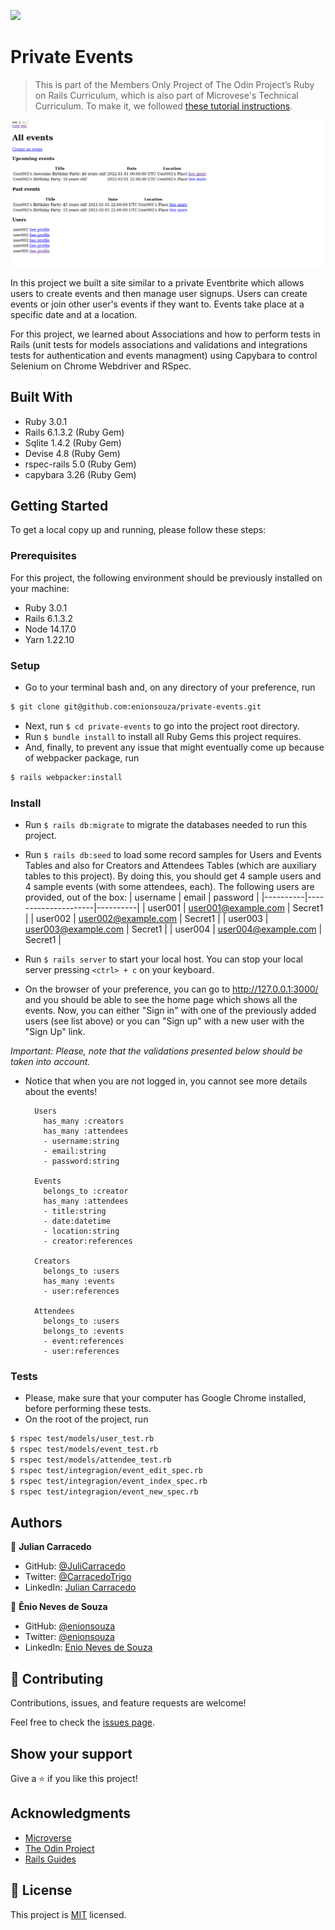 ![](https://img.shields.io/badge/Microverse-blueviolet)

# Private Events

> This is part of the Members Only Project of The Odin Project’s Ruby on Rails Curriculum, which is also part of Microvese's Technical Curriculum. To make it, we followed [these tutorial instructions](https://www.theodinproject.com/paths/full-stack-ruby-on-rails/courses/ruby-on-rails/lessons/associations).

![screenshot](./img/screenshot.png)

In this project we built a site similar to a private Eventbrite which allows users to create events and then manage user signups. Users can create events or join other user's events if they want to. Events take place at a specific date and at a location.

For this project, we learned about Associations and how to perform tests in Rails (unit tests for models associations and validations and integrations tests for authentication and events managment) using Capybara to control Selenium on Chrome Webdriver and RSpec.

## Built With

- Ruby 3.0.1
- Rails 6.1.3.2 (Ruby Gem)
- Sqlite 1.4.2 (Ruby Gem)
- Devise 4.8 (Ruby Gem)
- rspec-rails 5.0 (Ruby Gem)
- capybara 3.26 (Ruby Gem)

## Getting Started

To get a local copy up and running, please follow these steps:

### Prerequisites

For this project, the following environment should be previously installed on your machine:

- Ruby 3.0.1
- Rails 6.1.3.2
- Node 14.17.0
- Yarn 1.22.10

### Setup

- Go to your terminal bash and, on any directory of your preference, run

```sh
$ git clone git@github.com:enionsouza/private-events.git
```

- Next, run `$ cd private-events` to go into the project root directory.
- Run `$ bundle install` to install all Ruby Gems this project requires.
- And, finally, to prevent any issue that might eventually come up because of webpacker package, run

```sh
$ rails webpacker:install
```

### Install

- Run `$ rails db:migrate` to migrate the databases needed to run this project.
- Run `$ rails db:seed` to load some record samples for Users and Events Tables and also for Creators and Attendees Tables (which are auxiliary tables to this project). By doing this, you should get 4 sample users and 4 sample events (with some attendees, each). The following users are provided, out of the box:
  | username | email | password |
  |----------|---------------------|----------|
  | user001 | user001@example.com | Secret1 |
  | user002 | user002@example.com | Secret1 |
  | user003 | user003@example.com | Secret1 |
  | user004 | user004@example.com | Secret1 |

- Run `$ rails server` to start your local host. You can stop your local server pressing `<ctrl> + c` on your keyboard.
- On the browser of your preference, you can go to http://127.0.0.1:3000/ and you should be able to see the home page which shows all the events. Now, you can either "Sign in" with one of the previously added users (see list above) or you can "Sign up" with a new user with the "Sign Up" link.

_Important: Please, note that the validations presented below should be taken into account._

- Notice that when you are not logged in, you cannot see more details about the events!

        Users
          has_many :creators
          has_many :attendees
          - username:string
          - email:string
          - password:string

        Events
          belongs_to :creator
          has_many :attendees
          - title:string
          - date:datetime
          - location:string
          - creator:references

        Creators
          belongs_to :users
          has_many :events
          - user:references

        Attendees
          belongs_to :users
          belongs_to :events
          - event:references
          - user:references

### Tests

- Please, make sure that your computer has Google Chrome installed, before performing these tests.
- On the root of the project, run

```sh
$ rspec test/models/user_test.rb
$ rspec test/models/event_test.rb
$ rspec test/models/attendee_test.rb
$ rspec test/integragion/event_edit_spec.rb
$ rspec test/integragion/event_index_spec.rb
$ rspec test/integragion/event_new_spec.rb
```

## Authors

👤 **Julian Carracedo**

- GitHub: [@JuliCarracedo](https://github.com/JuliCarracedo)
- Twitter: [@CarracedoTrigo](https://twitter.com/CarracedoTrigo)
- LinkedIn: [Julian Carracedo](https://www.linkedin.com/in/julian-carracedo/)

👤 **Ênio Neves de Souza**

- GitHub: [@enionsouza](https://github.com/enionsouza)
- Twitter: [@enionsouza](https://twitter.com/enionsouza)
- LinkedIn: [Enio Neves de Souza](https://www.linkedin.com/in/enio-neves-de-souza/)

## 🤝 Contributing

Contributions, issues, and feature requests are welcome!

Feel free to check the [issues page](https://github.com/enionsouza/private-events/issues).

## Show your support

Give a ⭐️ if you like this project!

## Acknowledgments

- [Microverse](https://www.microverse.org/)
- [The Odin Project](https://www.theodinproject.com/)
- [Rails Guides](https://guides.rubyonrails.org/index.html)

## 📝 License

This project is [MIT](./LICENSE) licensed.
